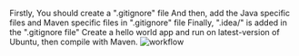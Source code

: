Firstly, You should create a ".gitignore" file
And then, add the Java specific files and Maven specific files in ".gitignore" file
Finally, ".idea/" is added in the ".gitignore file"
Create a hello world app and run on latest-version of Ubuntu, then compile with Maven.
![workflow](https://github.com/ElizaYoon/sem/actions/workflows/main.yml/badge.svg)